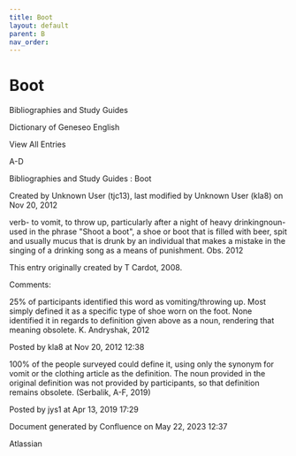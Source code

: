 ```yaml
---
title: Boot
layout: default
parent: B
nav_order:
---
```


# Boot

Bibliographies and Study Guides

Dictionary of Geneseo English

View All Entries

A-D

Bibliographies and Study Guides : Boot

Created by  Unknown User (tjc13), last modified by  Unknown User (kla8) on Nov 20, 2012

verb- to vomit, to throw up, particularly after a night of heavy drinkingnoun- used in the phrase &quot;Shoot a boot&quot;, a shoe or boot that is filled with beer, spit and usually mucus that is drunk by an individual that makes a mistake in the singing of a drinking song as a means of punishment. Obs. 2012

This entry originally created by T Cardot, 2008.

Comments:

25% of participants identified this word as vomiting/throwing up. Most simply defined it as a specific type of shoe worn on the foot. None identified it in regards to definition given above as a noun, rendering that meaning obsolete. K. Andryshak, 2012

Posted by kla8 at Nov 20, 2012 12:38

100% of the people surveyed could define it, using only the synonym for vomit or the clothing article as the definition. The noun provided in the original definition was not provided by participants, so that definition remains obsolete. (Serbalik, A-F, 2019)

Posted by jys1 at Apr 13, 2019 17:29

Document generated by Confluence on May 22, 2023 12:37

Atlassian
